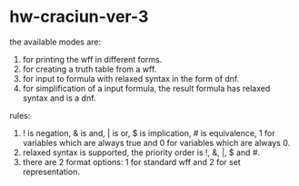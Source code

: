 # hw-craciun-ver-3

the available modes are:
  1) for printing the wff in different forms.
  2) for creating a truth table from a wff.
  3) for input to formula with relaxed syntax in the form of dnf.
  4) for simplification of a input formula, the result formula has relaxed syntax and is a dnf.

rules:
1) ! is negation, & is and, | is or, $ is implication, # is equivalence, 1 for variables which are always true and 0 for variables which are always 0.
2) relaxed syntax is supported, the priority order is !, &, |, $ and #.
3) there are 2 format options: 1 for standard wff and 2 for set representation.
